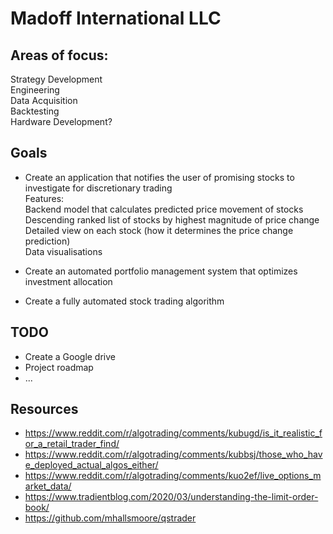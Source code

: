 # Madoff International LLC  
  
## Areas of focus:
Strategy Development  
Engineering  
Data Acquisition  
Backtesting  
Hardware Development?

## Goals
- Create an application that notifies the user of promising stocks to investigate for discretionary trading  
Features:  
Backend model that calculates predicted price movement of stocks   
Descending ranked list of stocks by highest magnitude of price change  
Detailed view on each stock (how it determines the price change prediction)  
Data visualisations
  
- Create an automated portfolio management system that optimizes investment allocation  
  
- Create a fully automated stock trading algorithm
  
## TODO
- Create a Google drive  
- Project roadmap  
- ...  
  
## Resources  
- https://www.reddit.com/r/algotrading/comments/kubugd/is_it_realistic_for_a_retail_trader_find/
- https://www.reddit.com/r/algotrading/comments/kubbsj/those_who_have_deployed_actual_algos_either/  
- https://www.reddit.com/r/algotrading/comments/kuo2ef/live_options_market_data/  
- https://www.tradientblog.com/2020/03/understanding-the-limit-order-book/
- https://github.com/mhallsmoore/qstrader  
